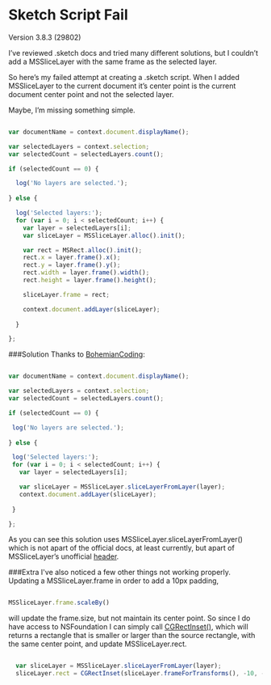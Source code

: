 # Sketch Script Fail

Version 3.8.3 (29802)

I’ve reviewed .sketch docs and tried many different solutions, but I couldn’t add a MSSliceLayer with the same frame as the selected layer. 

So here’s my failed attempt at creating a .sketch script. When I added MSSliceLayer to the current document it’s center point is the current document center point and not the selected layer.

Maybe, I’m missing something simple.

```javascript

var documentName = context.document.displayName();

var selectedLayers = context.selection;
var selectedCount = selectedLayers.count();

if (selectedCount == 0) {

  log('No layers are selected.');
  
} else {

  log('Selected layers:');
  for (var i = 0; i < selectedCount; i++) {
    var layer = selectedLayers[i];
    var sliceLayer = MSSliceLayer.alloc().init();

    var rect = MSRect.alloc().init();
    rect.x = layer.frame().x();
    rect.y = layer.frame().y();
    rect.width = layer.frame().width();
    rect.height = layer.frame().height();

    sliceLayer.frame = rect;

    context.document.addLayer(sliceLayer);
    
  }

};

```

###Solution
Thanks to [BohemianCoding](https://github.com/BohemianCoding/developer.sketchapp.com/issues/60):
 ```javascript

var documentName = context.document.displayName();

var selectedLayers = context.selection;
var selectedCount = selectedLayers.count();

if (selectedCount == 0) {

  log('No layers are selected.');
  
} else {

  log('Selected layers:');
  for (var i = 0; i < selectedCount; i++) {
    var layer = selectedLayers[i];

    var sliceLayer = MSSliceLayer.sliceLayerFromLayer(layer);
    context.document.addLayer(sliceLayer);
    
  }

};

```

As you can see this solution uses MSSliceLayer.sliceLayerFromLayer() which is not apart of the official docs, at least currently, but apart of MSSliceLayer’s unofficial [header](https://github.com/abynim/Sketch-Headers/blob/master/Headers/MSSliceLayer.h). 

###Extra
I've also noticed a few other things not working properly. Updating a MSSliceLayer.frame in order to add a 10px padding,
```javascript

MSSliceLayer.frame.scaleBy()

```
will update the frame.size, but not maintain its center point. So since I do have access to NSFoundation I can simply call [CGRectInset()](https://developer.apple.com/library/ios/documentation/GraphicsImaging/Reference/CGGeometry/index.html#//apple_ref/c/func/CGRectInset), which will returns a rectangle that is smaller or larger than the source rectangle, with the same center point, and update MSSliceLayer.rect.
```javascript

  var sliceLayer = MSSliceLayer.sliceLayerFromLayer(layer);
  sliceLayer.rect = CGRectInset(sliceLayer.frameForTransforms(), -10, -10)
  
```
